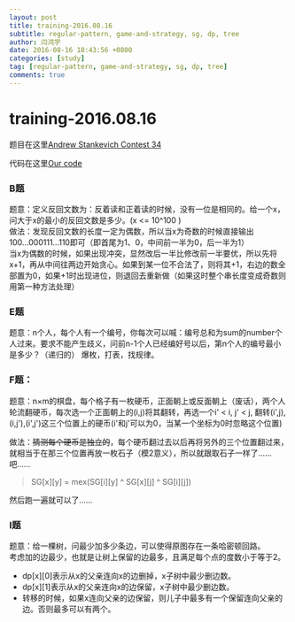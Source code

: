 ```yaml
---
layout: post
title: training-2016.08.16
subtitle: regular-pattern, game-and-strategy, sg, dp, tree
author: 闫鸿宇
date: 2016-08-16 18:43:56 +0800
categories: [study]
tag: [regular-pattern, game-and-strategy, sg, dp, tree]
comments: true
---
```


# training-2016.08.16

题目在这里[Andrew Stankevich Contest 34](http://acm.hust.edu.cn/vjudge/problem/#OJId=All&probNum=&title=&source=Andrew%20Stankevich%20Contest%2034)  

代码在这里[Our code](https://github.com/New-bottle/training/tree/master/2016summer/160816)  

### B题
  题意：定义反回文数为：反着读和正着读的时候，没有一位是相同的。给一个x，问大于x的最小的反回文数是多少。(x <= 10^100 )  
  做法：发现反回文数的长度一定为偶数，所以当x为奇数的时候直接输出100...000111...110即可（即首尾为1、0，中间前一半为0，后一半为1）  
  当x为偶数的时候，如果出现冲突，显然改后一半比修改前一半要优，所以先将x+1，再从中间往两边开始贪心。如果到某一位不合法了，则将其+1，右边的数全部置为0，如果+1时出现进位，则退回去重新做（如果这时整个串长度变成奇数则用第一种方法处理）

### E题
  题意：n个人，每个人有一个编号，你每次可以喊：编号总和为sum的number个人过来。要求不能产生歧义，问前n-1个人已经编好号以后，第n个人的编号最小是多少？（递归的）
  爆枚，打表，找规律。

### F题：
  题意：n×m的棋盘，每个格子有一枚硬币，正面朝上或反面朝上（废话），两个人轮流翻硬币，每次选一个正面朝上的(i,j)将其翻转，再选一个i' < i, j' < j, 翻转(i',j),(i,j'),(i',j')这三个位置上的硬币(i'和j'可以为0，当某一个坐标为0时忽略这个位置)  

  做法：~~猜测每个硬币是独立的~~，每个硬币翻过去以后再将另外的三个位置翻过来，就相当于在那三个位置再放一枚石子（模2意义），所以就跟取石子一样了……吧……  

  > SG[x][y] = mex(SG[i][y] ^ SG[x][j] ^ SG[i][j])

  然后跑一遍就可以了……

### I题
  题意：给一棵树，问最少加多少条边，可以使得原图存在一条哈密顿回路。  
  考虑加的边最少，也就是让树上保留的边最多，且满足每个点的度数小于等于2。  

  - dp[x][0]表示从x的父亲连向x的边删掉，x子树中最少删边数。
  - dp[x][1]表示从x的父亲连向x的边保留，x子树中最少删边数。
  - 转移的时候，如果x连向父亲的边保留，则儿子中最多有一个保留连向父亲的边。否则最多可以有两个。
